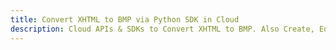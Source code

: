 ---title: Convert XHTML to BMP via Python SDK in Clouddescription: Cloud APIs & SDKs to Convert XHTML to BMP. Also Create, Edit & Render Microsoft Word & OpenOffice documents in the Cloud.---